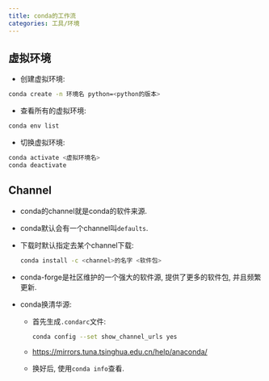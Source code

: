 ```yaml
---
title: conda的工作流
categories: 工具/环境
---
```




## 虚拟环境

* 创建虚拟环境:

```bash
conda create -n 环境名 python=<python的版本>
```

* 查看所有的虚拟环境:

```bash
conda env list
```

* 切换虚拟环境:

```bash
conda activate <虚拟环境名>
conda deactivate
```



## Channel

* conda的channel就是conda的软件来源.

* conda默认会有一个channel叫`defaults`.

* 下载时默认指定去某个channel下载:

  ```bash
  conda install -c <channel>的名字 <软件包>
  ```

* conda-forge是社区维护的一个强大的软件源, 提供了更多的软件包, 并且频繁更新.

* conda换清华源: 

  * 首先生成`.condarc`文件:

    ```bash
    conda config --set show_channel_urls yes
    ```

  *  https://mirrors.tuna.tsinghua.edu.cn/help/anaconda/

  * 换好后, 使用`conda info`查看.
